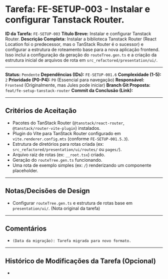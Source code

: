 # Tarefa: FE-SETUP-003 - Instalar e configurar Tanstack Router.

**ID da Tarefa:** `FE-SETUP-003`
**Título Breve:** Instalar e configurar Tanstack Router.
**Descrição Completa:**
Instalar a biblioteca Tanstack Router (React Location foi o predecessor, mas o TanStack Router é o sucessor) e configurar a estrutura de roteamento base para a nova aplicação frontend. Isso inclui a configuração da geração do `routeTree.gen.ts` e a criação da estrutura inicial de arquivos de rota em `src_refactored/presentation/ui/`.

---

**Status:** `Pendente`
**Dependências (IDs):** `FE-SETUP-001.6`
**Complexidade (1-5):** `2`
**Prioridade (P0-P4):** `P0` (Essencial para navegação)
**Responsável:** `Frontend` (Originalmente, mas Jules pode iniciar)
**Branch Git Proposta:** `feat/fe-setup-tanstack-router`
**Commit da Conclusão (Link):**

---

## Critérios de Aceitação
- Pacotes do TanStack Router (`@tanstack/react-router`, `@tanstack/router-vite-plugin`) instalados.
- Plugin do Vite para TanStack Router configurado em `vite.renderer.config.mts` (conforme `FE-SETUP-001.5.3`).
- Estrutura de diretórios para rotas criada (ex: `src_refactored/presentation/ui/routes/` ou `pages/`).
- Arquivo raiz de rotas (ex: `__root.tsx`) criado.
- Geração do `routeTree.gen.ts` funcionando.
- Uma rota de exemplo simples (ex: `/`) renderizando um componente placeholder.

---

## Notas/Decisões de Design
- Configurar `routeTree.gen.ts` e estrutura de rotas base em `presentation/ui/`. (Nota original da tarefa)

---

## Comentários
- `(Data da migração): Tarefa migrada para novo formato.`

---

## Histórico de Modificações da Tarefa (Opcional)
-
